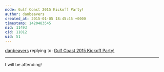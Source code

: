 ```yaml
---
node: Gulf Coast 2015 Kickoff Party!
author: danbeavers
created_at: 2015-01-05 18:45:45 +0000
timestamp: 1420483545
nid: 11493
cid: 11012
uid: 51
---
```




[danbeavers](../profile/danbeavers) replying to: [Gulf Coast 2015 Kickoff Party!](../notes/stevie/12-22-2014/gulf-coast-kickoff-party)

----
I will be attending!